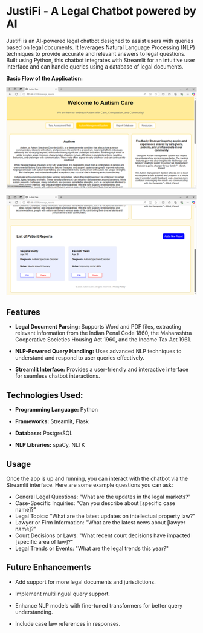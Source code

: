 # JustiFi - A Legal Chatbot powered by AI

Justifi is an AI-powered legal chatbot designed to assist users with queries based on legal documents. It leverages Natural Language Processing (NLP) techniques to provide accurate and relevant answers to legal questions. Built using Python, this chatbot integrates with Streamlit for an intuitive user interface and can handle queries using a database of legal documents.

**Basic Flow of the Application:**

![Streamlit Dashboard](https://github.com/SK-21-D3v/Autism-Care/blob/main/Screenshot%20(1374).png?raw=true)<br>

![Response ](https://github.com/SK-21-D3v/Autism-Care/blob/main/Screenshot%20(1375).png?raw=true) <br>


## Features

- **Legal Document Parsing:** Supports Word and PDF files, extracting relevant information from the Indian Penal Code 1860, the Maharashtra Cooperative Societies Housing Act 1960, and the Income Tax Act 1961.<br>

- **NLP-Powered Query Handling:** Uses advanced NLP techniques to understand and respond to user queries effectively.<br>

- **Streamlit Interface:** Provides a user-friendly and interactive interface for seamless chatbot interactions.<br>

## Technologies Used:

- **Programming Language:** Python<br>

- **Frameworks:** Streamlit, Flask<br>

- **Database:** PostgreSQL<br>

- **NLP Libraries:** spaCy, NLTK<br>

## Usage

Once the app is up and running, you can interact with the chatbot via the Streamlit interface. Here are some example questions you can ask:<br>

- General Legal Questions: "What are the updates in the legal markets?"
- Case-Specific Inquiries: "Can you describe about [specific case name]?"
- Legal Topics: "What are the latest updates on intellectual property law?"
- Lawyer or Firm Information: "What are the latest news about [lawyer name]?"
- Court Decisions or Laws: "What recent court decisions have impacted [specific area of law]?"
- Legal Trends or Events: "What are the legal trends this year?"

## Future Enhancements
- Add support for more legal documents and jurisdictions.<br>

- Implement multilingual query support.<br>

- Enhance NLP models with fine-tuned transformers for better query understanding.<br>

- Include case law references in responses.<br>

